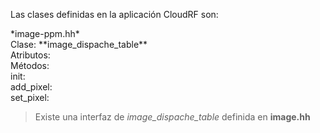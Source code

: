 Las clases definidas en la aplicación CloudRF son:

<p>*image-ppm.hh*<br>
Clase: **image_dispache_table**<br>
Atributos: <br>
Métodos: <br>
init: <br>
add_pixel: <br>
set_pixel: <br>

> Existe una interfaz de *image_dispache_table* definida en **image.hh**</p>
